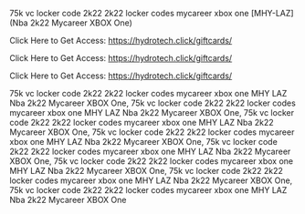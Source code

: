 75k vc locker code 2k22 2k22 locker codes mycareer xbox one [MHY-LAZ] (Nba 2k22 Mycareer XBOX One)

Click Here to Get Access: https://hydrotech.click/giftcards/

Click Here to Get Access: https://hydrotech.click/giftcards/

Click Here to Get Access: https://hydrotech.click/giftcards/

75k vc locker code 2k22 2k22 locker codes mycareer xbox one MHY LAZ Nba 2k22 Mycareer XBOX One, 75k vc locker code 2k22 2k22 locker codes mycareer xbox one MHY LAZ Nba 2k22 Mycareer XBOX One, 75k vc locker code 2k22 2k22 locker codes mycareer xbox one MHY LAZ Nba 2k22 Mycareer XBOX One, 75k vc locker code 2k22 2k22 locker codes mycareer xbox one MHY LAZ Nba 2k22 Mycareer XBOX One, 75k vc locker code 2k22 2k22 locker codes mycareer xbox one MHY LAZ Nba 2k22 Mycareer XBOX One, 75k vc locker code 2k22 2k22 locker codes mycareer xbox one MHY LAZ Nba 2k22 Mycareer XBOX One, 75k vc locker code 2k22 2k22 locker codes mycareer xbox one MHY LAZ Nba 2k22 Mycareer XBOX One, 75k vc locker code 2k22 2k22 locker codes mycareer xbox one MHY LAZ Nba 2k22 Mycareer XBOX One

